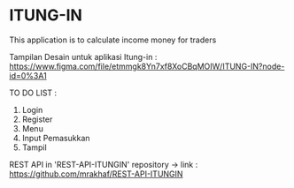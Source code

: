 # ITUNG-IN
This application is to calculate income money for traders

Tampilan Desain untuk aplikasi Itung-in : https://www.figma.com/file/etmmgk8Yn7xf8XoCBqMOIW/ITUNG-IN?node-id=0%3A1

TO DO LIST :
1. Login
2. Register
3. Menu
4. Input Pemasukkan
5. Tampil

REST API in 'REST-API-ITUNGIN' repository -> link : https://github.com/mrakhaf/REST-API-ITUNGIN
